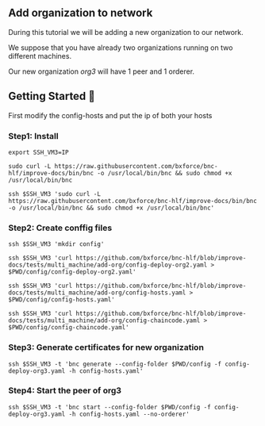 ## Add organization to network

During this tutorial we will be adding a new organization to our network.

We suppose that you have already two organizations running on two different machines.

Our new organization _org3_ will have 1 peer and 1 orderer.

## Getting Started :rocket:

First modify the config-hosts and put the ip of both your hosts

### Step1: Install

````aidl
export SSH_VM3=IP
````

````aidl
sudo curl -L https://raw.githubusercontent.com/bxforce/bnc-hlf/improve-docs/bin/bnc -o /usr/local/bin/bnc && sudo chmod +x /usr/local/bin/bnc
````

````aidl
ssh $SSH_VM3 'sudo curl -L https://raw.githubusercontent.com/bxforce/bnc-hlf/improve-docs/bin/bnc -o /usr/local/bin/bnc && sudo chmod +x /usr/local/bin/bnc'
````

### Step2: Create conffig files


````aidl
ssh $SSH_VM3 'mkdir config'
````

````aidl
ssh $SSH_VM3 'curl https://github.com/bxforce/bnc-hlf/blob/improve-docs/tests/multi_machine/add-org/config-deploy-org2.yaml > $PWD/config/config-deploy-org2.yaml'
````

````aidl
ssh $SSH_VM3 'curl https://github.com/bxforce/bnc-hlf/blob/improve-docs/tests/multi_machine/add-org/config-hosts.yaml > $PWD/config/config-hosts.yaml'
````

````aidl
ssh $SSH_VM3 'curl https://github.com/bxforce/bnc-hlf/blob/improve-docs/tests/multi_machine/add-org/config-chaincode.yaml > $PWD/config/config-chaincode.yaml'
````

### Step3: Generate certificates for new organization

````aidl
ssh $SSH_VM3 -t 'bnc generate --config-folder $PWD/config -f config-deploy-org3.yaml -h config-hosts.yaml'
````

### Step4: Start the peer of org3

````aidl
ssh $SSH_VM3 -t 'bnc start --config-folder $PWD/config -f config-deploy-org3.yaml -h config-hosts.yaml --no-orderer'
````
